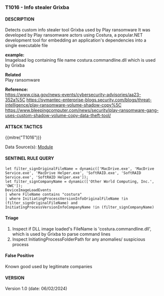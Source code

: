 ### T1016 - Info stealer Grixba

#### DESCRIPTION

Detects custom info stealer tool Grixba used by Play ransomware
It was developed by Play ransomware actors using Costura, a popular.NET development tool for embedding an application's dependencies into a single executable file

**example:**\
Imageload log containing file name costura.commandline.dll which is used by Grixba

**Related**\
Play ransomware

**Reference:**\
https://www.cisa.gov/news-events/cybersecurity-advisories/aa23-352a%5C
https://symantec-enterprise-blogs.security.com/blogs/threat-intelligence/play-ransomware-volume-shadow-copy%5C
https://www.bleepingcomputer.com/news/security/play-ransomware-gang-uses-custom-shadow-volume-copy-data-theft-tool/

#### ATT&CK TACTICS <br />

{{mitre("T1016")}}

Data Source(s): [Module](https://attack.mitre.org/datasources/DS0011/)

#### SENTINEL RULE QUERY <br />

```
let filter_signOriginalFileName = dynamic(['MacDrive.exe', 'MacDrive Service.exe', 'MacDrive Helper.exe', 'SoftRAID.exe', 'SoftRAID Service.exe', 'SoftRAID Helper.exe']);
let filter_signCompanyName = dynamic(['Other World Computing, Inc.', 'OWC']);
DeviceImageLoadEvents
| where FileName contains "costura"
| where InitiatingProcessVersionInfoOriginalFileName !in (filter_signOriginalFileName) and InitiatingProcessVersionInfoCompanyName !in (filter_signCompanyName)
```

#### Triage <br />

1. Inspect if DLL image loaded's FileName is 'costura.commandline.dll', which is used by Grixba to parse command lines
1. Inspect InitiatingProcessFolderPath for any anomalies/ suspicious process

#### False Positive  <br />

Known good used by legitimate companies

#### VERSION <br />

Version 1.0 (date: 06/02/2024)
